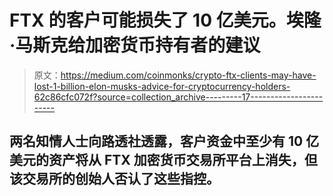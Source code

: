 # FTX 的客户可能损失了 10 亿美元。埃隆·马斯克给加密货币持有者的建议

> 原文：<https://medium.com/coinmonks/crypto-ftx-clients-may-have-lost-1-billion-elon-musks-advice-for-cryptocurrency-holders-62c86cfc072f?source=collection_archive---------17----------------------->

## 两名知情人士向路透社透露，客户资金中至少有 10 亿美元的资产将从 FTX 加密货币交易所平台上消失，但该交易所的创始人否认了这些指控。